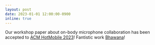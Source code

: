 ```yaml
---
layout: post
date: 2023-01-01 12:00:00-0900
inline: true
---
```


 Our workshop paper about on-body microphone collaboration has been accepted to <a href="https://hotmobile.org/2023"> ACM HotMobile 2023</a>! Fantistic work <a href="https://sites.google.com/view/bhawanachhaglani"> Bhawana</a>!